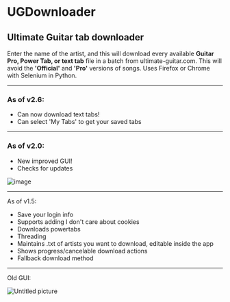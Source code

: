 # UGDownloader
## **Ultimate Guitar tab downloader**

Enter the name of the artist, and this will download every available **Guitar Pro, Power Tab, or text tab** file in a batch from ultimate-guitar.com. This will avoid the **'Official'** and **'Pro'**
versions of songs. Uses Firefox or Chrome with Selenium in Python.

---
### As of v2.6:

- Can now download text tabs!
- Can select 'My Tabs' to get your saved tabs

---
### As of v2.0:

- New improved GUI!
- Checks for updates

![image](https://github.com/jabbey1/UGDownloader/assets/9942757/877f3f2f-6030-41ce-8019-0a6d6188bc79)

---
As of v1.5:

- Save your login info
- Supports adding I don't care about cookies
- Downloads powertabs
- Threading
- Maintains .txt of artists you want to download, editable inside the app
- Shows progress/cancelable download actions
- Fallback download method
---
Old GUI:

![Untitled picture](https://user-images.githubusercontent.com/9942757/236566975-d5896f6e-6124-44d8-bc4e-4270b584906b.png)
